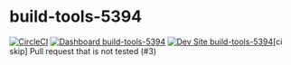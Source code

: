 # build-tools-5394

[![CircleCI](https://circleci.com/gh/pantheon-ci-bot/build-tools-5394.svg?style=shield)](https://circleci.com/gh/pantheon-ci-bot/build-tools-5394)
[![Dashboard build-tools-5394](https://img.shields.io/badge/dashboard-build_tools_5394-yellow.svg)](https://dashboard.pantheon.io/sites/f60ddde9-0372-4154-a371-ad70a0b71ce5#dev/code)
[![Dev Site build-tools-5394](https://img.shields.io/badge/site-build_tools_5394-blue.svg)](http://dev-build-tools-5394.pantheonsite.io/)[ci skip] Pull request that is not tested (#3)
